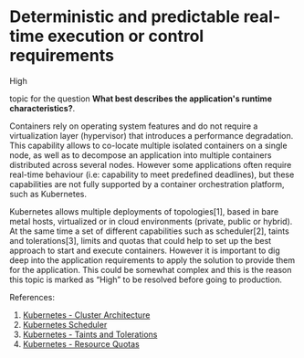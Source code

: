 # Deterministic and predictable real-time execution or control requirements

<div class="risk-rounded-box high">High</div>

topic for the question **What best describes the application's runtime characteristics?**.

Containers rely on operating system features and do not require a virtualization
layer (hypervisor) that introduces a performance degradation. This capability
allows to co-locate multiple isolated containers on a single node, as well as
to decompose an application into multiple containers distributed across several
nodes. However some applications often require real-time behaviour (i.e: capability
to meet predefined deadlines), but these capabilities are not fully supported by
a container orchestration platform, such as Kubernetes.

Kubernetes allows multiple deployments of topologies[1], based in bare metal hosts,
virtualized or in cloud environments (private, public or hybrid). At the same time
a set of different capabilities such as scheduler[2], taints and tolerations[3],
limits and quotas that could help to set up the best approach to start and execute
containers. However it is important to dig deep into the application requirements
to apply the solution to provide them for the application. This could be somewhat
complex and this is the reason this topic is marked as “High” to be resolved before
going to production.

References:
1. [Kubernetes - Cluster Architecture](https://kubernetes.io/docs/concepts/architecture/)
2. [Kubernetes Scheduler](https://kubernetes.io/docs/concepts/scheduling-eviction/kube-scheduler/)
3. [Kubernetes - Taints and Tolerations](https://kubernetes.io/docs/concepts/scheduling-eviction/taint-and-toleration/)
4. [Kubernetes - Resource Quotas](https://kubernetes.io/docs/concepts/policy/resource-quotas/)
